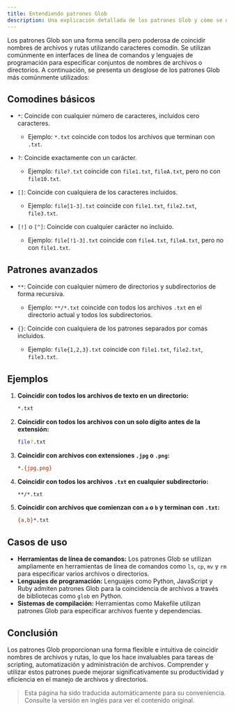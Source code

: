 ```yaml
---
title: Entendiendo patrones Glob
description: Una explicación detallada de los patrones Glob y cómo se utilizan en Code2Prompt.
---
```


Los patrones Glob son una forma sencilla pero poderosa de coincidir nombres de archivos y rutas utilizando caracteres comodín. Se utilizan comúnmente en interfaces de línea de comandos y lenguajes de programación para especificar conjuntos de nombres de archivos o directorios. A continuación, se presenta un desglose de los patrones Glob más comúnmente utilizados:

## Comodines básicos

- `*`: Coincide con cualquier número de caracteres, incluidos cero caracteres.
  - Ejemplo: `*.txt` coincide con todos los archivos que terminan con `.txt`.

- `?`: Coincide exactamente con un carácter.
  - Ejemplo: `file?.txt` coincide con `file1.txt`, `fileA.txt`, pero no con `file10.txt`.

- `[]`: Coincide con cualquiera de los caracteres incluidos.
  - Ejemplo: `file[1-3].txt` coincide con `file1.txt`, `file2.txt`, `file3.txt`.

- `[!]` o `[^]`: Coincide con cualquier carácter no incluido.
  - Ejemplo: `file[!1-3].txt` coincide con `file4.txt`, `fileA.txt`, pero no con `file1.txt`.

## Patrones avanzados

- `**`: Coincide con cualquier número de directorios y subdirectorios de forma recursiva.
  - Ejemplo: `**/*.txt` coincide con todos los archivos `.txt` en el directorio actual y todos los subdirectorios.

- `{}`: Coincide con cualquiera de los patrones separados por comas incluidos.
  - Ejemplo: `file{1,2,3}.txt` coincide con `file1.txt`, `file2.txt`, `file3.txt`.

## Ejemplos

1. **Coincidir con todos los archivos de texto en un directorio:**

   ```sh
   *.txt
   ```

2. **Coincidir con todos los archivos con un solo dígito antes de la extensión:**

   ```sh
   file?.txt
   ```

3. **Coincidir con archivos con extensiones `.jpg` o `.png`:**

   ```sh
   *.{jpg,png}
   ```

4. **Coincidir con todos los archivos `.txt` en cualquier subdirectorio:**

   ```sh
   **/*.txt
   ```

5. **Coincidir con archivos que comienzan con `a` o `b` y terminan con `.txt`:**

   ```sh
   {a,b}*.txt
   ```

## Casos de uso

- **Herramientas de línea de comandos:** Los patrones Glob se utilizan ampliamente en herramientas de línea de comandos como `ls`, `cp`, `mv` y `rm` para especificar varios archivos o directorios.
- **Lenguajes de programación:** Lenguajes como Python, JavaScript y Ruby admiten patrones Glob para la coincidencia de archivos a través de bibliotecas como `glob` en Python.
- **Sistemas de compilación:** Herramientas como Makefile utilizan patrones Glob para especificar archivos fuente y dependencias.

## Conclusión

Los patrones Glob proporcionan una forma flexible e intuitiva de coincidir nombres de archivos y rutas, lo que los hace invaluables para tareas de scripting, automatización y administración de archivos. Comprender y utilizar estos patrones puede mejorar significativamente su productividad y eficiencia en el manejo de archivos y directorios.

> Esta página ha sido traducida automáticamente para su conveniencia. Consulte la versión en inglés para ver el contenido original.
